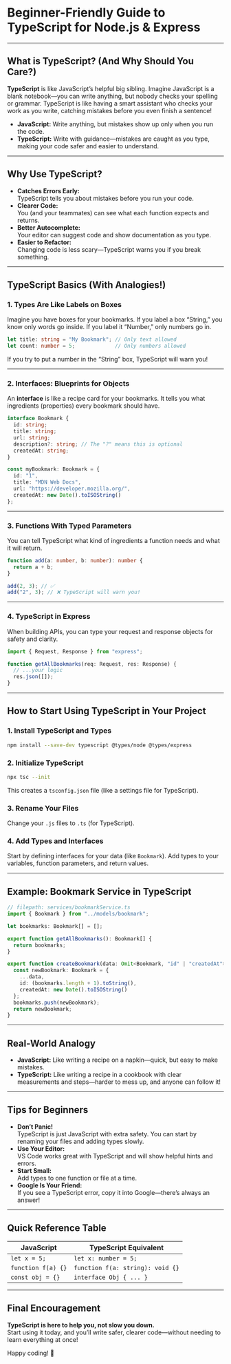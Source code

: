 # Beginner-Friendly Guide to TypeScript for Node.js & Express

---

## What is TypeScript? (And Why Should You Care?)

**TypeScript** is like JavaScript’s helpful big sibling. Imagine JavaScript is a blank notebook—you can write anything, but nobody checks your spelling or grammar. TypeScript is like having a smart assistant who checks your work as you write, catching mistakes before you even finish a sentence!

- **JavaScript:** Write anything, but mistakes show up only when you run the code.
- **TypeScript:** Write with guidance—mistakes are caught as you type, making your code safer and easier to understand.

---

## Why Use TypeScript?

- **Catches Errors Early:**  
  TypeScript tells you about mistakes before you run your code.
- **Clearer Code:**  
  You (and your teammates) can see what each function expects and returns.
- **Better Autocomplete:**  
  Your editor can suggest code and show documentation as you type.
- **Easier to Refactor:**  
  Changing code is less scary—TypeScript warns you if you break something.

---

## TypeScript Basics (With Analogies!)

### 1. **Types Are Like Labels on Boxes**

Imagine you have boxes for your bookmarks. If you label a box “String,” you know only words go inside. If you label it “Number,” only numbers go in.

```typescript
let title: string = "My Bookmark"; // Only text allowed
let count: number = 5;             // Only numbers allowed
```

If you try to put a number in the “String” box, TypeScript will warn you!

---

### 2. **Interfaces: Blueprints for Objects**

An **interface** is like a recipe card for your bookmarks. It tells you what ingredients (properties) every bookmark should have.

```typescript
interface Bookmark {
  id: string;
  title: string;
  url: string;
  description?: string; // The "?" means this is optional
  createdAt: string;
}

const myBookmark: Bookmark = {
  id: "1",
  title: "MDN Web Docs",
  url: "https://developer.mozilla.org/",
  createdAt: new Date().toISOString()
};
```

---

### 3. **Functions With Typed Parameters**

You can tell TypeScript what kind of ingredients a function needs and what it will return.

```typescript
function add(a: number, b: number): number {
  return a + b;
}

add(2, 3); // ✅
add("2", 3); // ❌ TypeScript will warn you!
```

---

### 4. **TypeScript in Express**

When building APIs, you can type your request and response objects for safety and clarity.

```typescript
import { Request, Response } from "express";

function getAllBookmarks(req: Request, res: Response) {
  // ...your logic
  res.json([]);
}
```

---

## How to Start Using TypeScript in Your Project

### 1. **Install TypeScript and Types**

```bash
npm install --save-dev typescript @types/node @types/express
```

### 2. **Initialize TypeScript**

```bash
npx tsc --init
```

This creates a `tsconfig.json` file (like a settings file for TypeScript).

### 3. **Rename Your Files**

Change your `.js` files to `.ts` (for TypeScript).

### 4. **Add Types and Interfaces**

Start by defining interfaces for your data (like `Bookmark`). Add types to your variables, function parameters, and return values.

---

## Example: Bookmark Service in TypeScript

```typescript
// filepath: services/bookmarkService.ts
import { Bookmark } from "../models/bookmark";

let bookmarks: Bookmark[] = [];

export function getAllBookmarks(): Bookmark[] {
  return bookmarks;
}

export function createBookmark(data: Omit<Bookmark, "id" | "createdAt">): Bookmark {
  const newBookmark: Bookmark = {
    ...data,
    id: (bookmarks.length + 1).toString(),
    createdAt: new Date().toISOString()
  };
  bookmarks.push(newBookmark);
  return newBookmark;
}
```

---

## Real-World Analogy

- **JavaScript:** Like writing a recipe on a napkin—quick, but easy to make mistakes.
- **TypeScript:** Like writing a recipe in a cookbook with clear measurements and steps—harder to mess up, and anyone can follow it!

---

## Tips for Beginners

- **Don’t Panic!**  
  TypeScript is just JavaScript with extra safety. You can start by renaming your files and adding types slowly.
- **Use Your Editor:**  
  VS Code works great with TypeScript and will show helpful hints and errors.
- **Start Small:**  
  Add types to one function or file at a time.
- **Google Is Your Friend:**  
  If you see a TypeScript error, copy it into Google—there’s always an answer!

---

## Quick Reference Table

| JavaScript           | TypeScript Equivalent                |
|----------------------|--------------------------------------|
| `let x = 5;`         | `let x: number = 5;`                |
| `function f(a) {}`   | `function f(a: string): void {}`     |
| `const obj = {}`     | `interface Obj { ... }`              |

---

## Final Encouragement

**TypeScript is here to help you, not slow you down.**  
Start using it today, and you’ll write safer, clearer code—without needing to learn everything at once!

Happy coding! 🚀